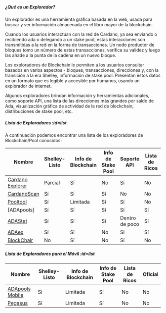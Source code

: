 ##### ¿Qué es un Explorador?

Un explorador es una herramienta gráfica basada en la web, usada para buscar y ver información almacenada en el libro mayor de la blockchain.  

Cuando los usuarios interactúan con la red de Cardano, ya sea enviando o recibiendo ada o delegando a un stake pool, estas interacciones son transmitidas a la red en la forma de transacciones. Un nodo productor de bloques tomo un número de estas transacciones, verifica su validez y luego las añade a la punta de la cadena en un nuevo bloque.  

Los exploradores de Blockchain le permiten a los usuarios consultar basados en varios aspectos - bloques, transacciones, direcciones y, con la transición a la era Shelley, información de stake pool. Presentan estos datos en un formato que es legible y accesible por humanos, usando un explorador de internet.  

Algunos exploradores brindan información y herramientas adicionales, como soporte API, una lista de las direcciones más grandes por saldo de Ada, visualización gráfica de actividad de la red de blockchain, distribuciones de stake pool, etc.

##### Lista de Exploradores :id=list

A continuación podemos encontrar una lista de los exploradores de Blockchain/Pool conocidos:

|Nombre            |Shelley-Listo  |Info de Blockchain|Info de Stake Pool|Soporte API|Lista de Ricos|Oficial|
|------------------|---------------|------------------|------------------|-----------|--------------|--------|
|[Cardano Explorer]|Parcial    |Sí            |No            |Sí        |No        |[IOHK](https://iohk.io)|
|[CardanoScan]     |Sí          |Sí            |Sí           |No         |No        |No|
|[Pooltool]        |Sí          |Limitada        |Sí           |Sí        |No        |No|
|[ADApools]        |Sí          |Sí            |Sí           |Sí        |Sí       |No|
|[ADAStat]         |Sí          |Sí            |Sí           |Dentro de poco       |Sí       |No|
|[ADAex]           |Sí          |Sí            |No            |Sí        |Sí       |No|
|[BlockChair]      |No           |Sí            |No            |Sí        |No        |No|

[Cardano Explorer]: https://explorer.cardano.org
[ADAEx]: https://adaex.org
[CardanoScan]: https://cardanoscan.io
[Pooltool]: https://pooltool.io
[ADAStat]: https://adastat.net
[BlockChair]: https://blockchair.com/cardano
[ADApools.org]: https://adapools.org

##### Lista de Exploradores para el Móvil :id=list

|Nombre              |Shelley-Listo|Info de Blockchain|Info de Stake Pool|Lista de Ricos  |Oficial|
|------------------|-------------|---------------|--------------|-----------|---------
|[ADApools Mobile] |Sí          |Limitada        |Sí           |No       |No|
|[Pegasus]         |Sí          |Limitada        |Sí           |No        |No|

[ADApools Mobile]: https://adapools.org/mobile
[Pegasus]: https://pegasuspool.info/mobile

